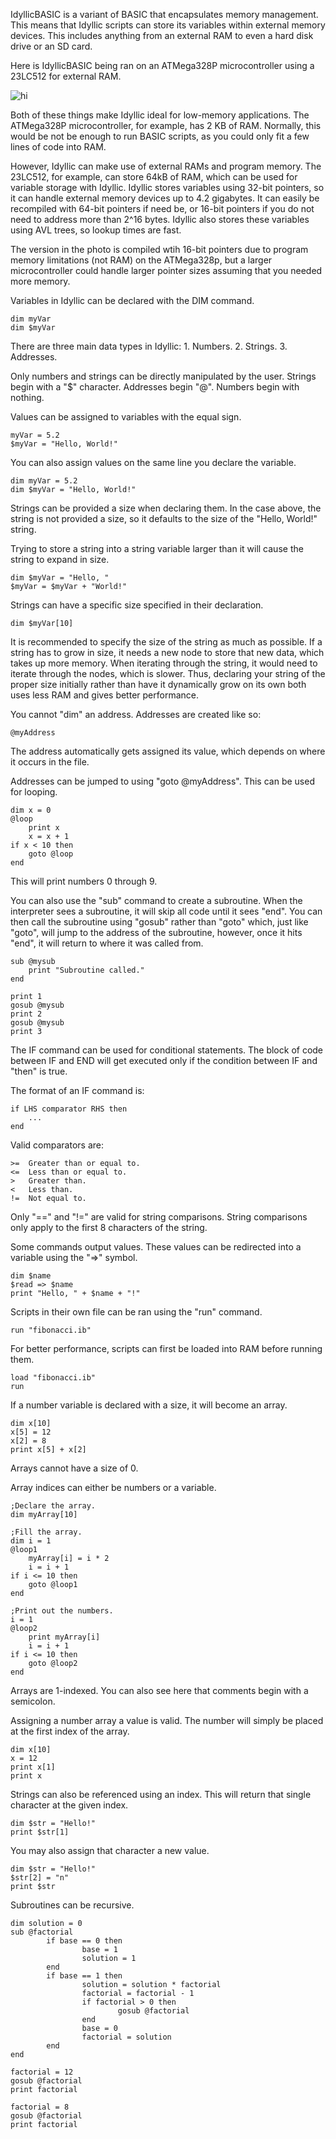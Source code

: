 IdyllicBASIC is a variant of BASIC that encapsulates memory management. This means that Idyllic scripts can store its variables within external memory devices. This includes anything from an external RAM to even a hard disk drive or an SD card.

Here is IdyllicBASIC being ran on an ATMega328P microcontroller using a 23LC512 for external RAM.

![hi](https://i.imgur.com/pMSvOzO.jpg)

Both of these things make Idyllic ideal for low-memory applications. The ATMega328P microcontroller, for example, has 2 KB of RAM. Normally, this would be not be enough to run BASIC scripts, as you could only fit a few lines of code into RAM.

However, Idyllic can make use of external RAMs and program memory. The 23LC512, for example, can store 64kB of RAM, which can be used for variable storage with Idyllic. Idyllic stores variables using 32-bit pointers, so it can handle external memory devices up to 4.2 gigabytes. It can easily be recompiled with 64-bit pointers if need be, or 16-bit pointers if you do not need to address more than 2^16 bytes. Idyllic also stores these variables using AVL trees, so lookup times are fast.

The version in the photo is compiled wtih 16-bit pointers due to program memory limitations (not RAM) on the ATMega328p, but a larger microcontroller could handle larger pointer sizes assuming that you needed more memory. 

Variables in Idyllic can be declared with the DIM command.
```
dim myVar
dim $myVar
```
There are three main data types in Idyllic: 1. Numbers. 2. Strings. 3. Addresses.

Only numbers and strings can be directly manipulated by the user. Strings begin with a "$" character. Addresses begin "@". Numbers begin with nothing.

Values can be assigned to variables with the equal sign.
```
myVar = 5.2
$myVar = "Hello, World!"
```
You can also assign values on the same line you declare the variable.
```
dim myVar = 5.2
dim $myVar = "Hello, World!"
```
Strings can be provided a size when declaring them. In the case above, the string is not provided a size, so it defaults to the size of the "Hello, World!" string. 

Trying to store a string into a string variable larger than it will cause the string to expand in size.

```
dim $myVar = "Hello, "
$myVar = $myVar + "World!"
```

Strings can have a specific size specified in their declaration.

```
dim $myVar[10]
```

It is recommended to specify the size of the string as much as possible. If a string has to grow in size, it needs a new node to store that new data, which takes up more memory. When iterating through the string, it would need to iterate through the nodes, which is slower. Thus, declaring your string of the proper size initially rather than have it dynamically grow on its own both uses less RAM and gives better performance. 

You cannot "dim" an address. Addresses are created like so:

```
@myAddress
```
The address automatically gets assigned its value, which depends on where it occurs in the file.

Addresses can be jumped to using "goto @myAddress". This can be used for looping.
```
dim x = 0
@loop
	print x
	x = x + 1
if x < 10 then
	goto @loop
end
```
This will print numbers 0 through 9.

You can also use the "sub" command to create a subroutine. When the interpreter sees a subroutine, it will skip all code until it sees "end". You can then call the subroutine using "gosub" rather than "goto" which, just like "goto", will jump to the address of the subroutine, however, once it hits "end", it will return to where it was called from.

```
sub @mysub
	print "Subroutine called."
end

print 1
gosub @mysub
print 2
gosub @mysub
print 3
```

The IF command can be used for conditional statements. The block of code between IF and END will get executed only if the condition between IF and "then" is true.

The format of an IF command is:
```
if LHS comparator RHS then
	...
end
```
Valid comparators are:
```
>=	Greater than or equal to.
<=	Less than or equal to.
>	Greater than.
<	Less than.
!=	Not equal to.
```
Only "==" and "!=" are valid for string comparisons. String comparisons only apply to the first 8 characters of the string.

Some commands output values. These values can be redirected into a variable using the "=>" symbol.
```
dim $name
$read => $name
print "Hello, " + $name + "!"
```
Scripts in their own file can be ran using the "run" command.
```
run "fibonacci.ib"
```

For better performance, scripts can first be loaded into RAM before running them.
```
load "fibonacci.ib"
run
```


If a number variable is declared with a size, it will become an array.
```
dim x[10]
x[5] = 12
x[2] = 8
print x[5] + x[2]
```
Arrays cannot have a size of 0. 

Array indices can either be numbers or a variable.

```
;Declare the array.
dim myArray[10]

;Fill the array.
dim i = 1
@loop1
	myArray[i] = i * 2
	i = i + 1
if i <= 10 then
	goto @loop1
end

;Print out the numbers.
i = 1
@loop2
	print myArray[i]
	i = i + 1
if i <= 10 then
	goto @loop2
end
```
Arrays are 1-indexed. You can also see here that comments begin with a semicolon.

Assigning a number array a value is valid. The number will simply be placed at the first index of the array.

```
dim x[10]
x = 12
print x[1]
print x
```

Strings can also be referenced using an index. This will return that single character at the given index.

```
dim $str = "Hello!"
print $str[1]
```

You may also assign that character a new value. 

```
dim $str = "Hello!"
$str[2] = "n"
print $str
```

Subroutines can be recursive. 

```
dim solution = 0
sub @factorial
        if base == 0 then
                base = 1
                solution = 1
        end
        if base == 1 then
                solution = solution * factorial
                factorial = factorial - 1
                if factorial > 0 then
                        gosub @factorial
                end
                base = 0
                factorial = solution
        end
end

factorial = 12
gosub @factorial
print factorial

factorial = 8
gosub @factorial
print factorial
```

